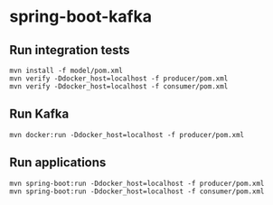 # spring-boot-kafka

## Run integration tests
```
mvn install -f model/pom.xml
mvn verify -Ddocker_host=localhost -f producer/pom.xml
mvn verify -Ddocker_host=localhost -f consumer/pom.xml
```

## Run Kafka
```
mvn docker:run -Ddocker_host=localhost -f producer/pom.xml
```

## Run applications
```
mvn spring-boot:run -Ddocker_host=localhost -f producer/pom.xml
mvn spring-boot:run -Ddocker_host=localhost -f consumer/pom.xml
```